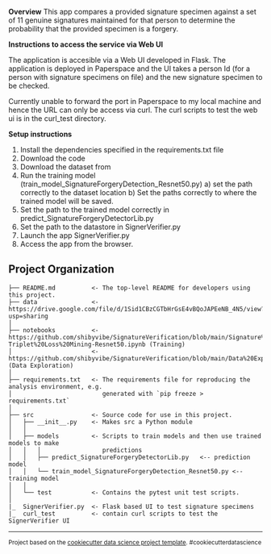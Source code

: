 **Overview**
This app compares a provided signature specimen against a set of 11 genuine signatures maintained for that person to determine the probability that the provided specimen is a forgery. 

**Instructions to access the service via Web UI**

The application is accesible via a Web UI developed in Flask. The application is deployed in Paperspace and the UI takes a person Id (for a person with signature specimens on file) and the new signature specimen to be checked.

Currently unable to forward the port in Paperspace to my local machine and hence the URL can only be access via curl. The curl scripts to test the web ui is in the curl_test directory.

**Setup instructions**

1) Install the dependencies specified in the requirements.txt file
2) Download the code
3) Download the dataset from 
4) Run the training model (train_model_SignatureForgeryDetection_Resnet50.py)
    a) set the path correctly to the dataset location
    b) Set the paths correctly to where the trained model will be saved.
5) Set the path to the trained model correctly in predict_SignatureForgeryDetectorLib.py
6) Set the path to the datastore in SignerVerifier.py
7) Launch the app SignerVerifier.py
8) Access the app from the browser.

Project Organization
------------

    ├── README.md          <- The top-level README for developers using this project.
    ├── data               <- https://drive.google.com/file/d/1Sid1CBzCGTbHrGsE4vBQoJAPEeNB_4N5/view?usp=sharing
    │
    ├── notebooks          <- https://github.com/shibyvibe/SignatureVerification/blob/main/Signature%20Forgery%20Detection-Triplet%20Loss%20Mining-Resnet50.ipynb (Training)
    │                      <- https://github.com/shibyvibe/SignatureVerification/blob/main/Data%20Exploration.ipynb (Data Exploration)
    │                       
    ├── requirements.txt   <- The requirements file for reproducing the analysis environment, e.g.
    │                         generated with `pip freeze > requirements.txt`
    │
    ├── src                <- Source code for use in this project.
    │   ├── __init__.py    <- Makes src a Python module
    │   │
    │   ├── models         <- Scripts to train models and then use trained models to make
    │   │   │                 predictions
    │   │   ├── predict_SignatureForgeryDetectorLib.py   <-- prediction model
    │   │   └── train_model_SignatureForgeryDetection_Resnet50.py <-- training model
    │   │
    │   └── test           <- Contains the pytest unit test scripts.
    │
    |_  SignerVerifier.py  <- Flask based UI to test signature specimens
    |_  curl_test          <- contain curl scripts to test the SignerVerifier UI
    
--------

<p><small>Project based on the <a target="_blank" href="https://drivendata.github.io/cookiecutter-data-science/">cookiecutter data science project template</a>. #cookiecutterdatascience</small></p>
